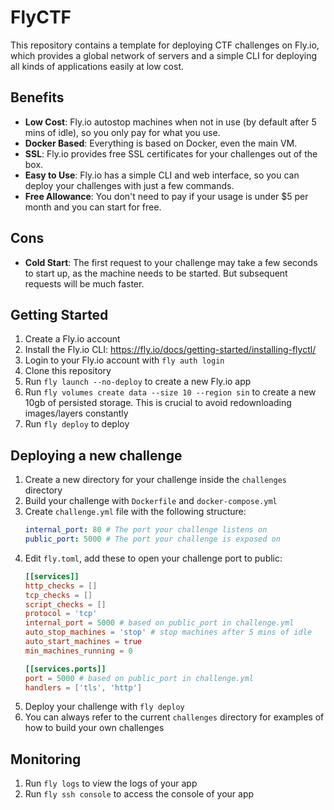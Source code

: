 # FlyCTF

This repository contains a template for deploying CTF challenges on Fly.io, which provides a global network of servers and a simple CLI for deploying all kinds of applications easily at low cost.

## Benefits

- **Low Cost**: Fly.io autostop machines when not in use (by default after 5 mins of idle), so you only pay for what you use.
- **Docker Based**: Everything is based on Docker, even the main VM.
- **SSL**: Fly.io provides free SSL certificates for your challenges out of the box.
- **Easy to Use**: Fly.io has a simple CLI and web interface, so you can deploy your challenges with just a few commands.
- **Free Allowance**: You don't need to pay if your usage is under $5 per month and you can start for free.

## Cons
- **Cold Start**: The first request to your challenge may take a few seconds to start up, as the machine needs to be started. But subsequent requests will be much faster.

## Getting Started

1. Create a Fly.io account
1. Install the Fly.io CLI: https://fly.io/docs/getting-started/installing-flyctl/
1. Login to your Fly.io account with `fly auth login`
1. Clone this repository
1. Run `fly launch --no-deploy` to create a new Fly.io app
1. Run `fly volumes create data --size 10 --region sin` to create a new 10gb of persisted storage. This is crucial to avoid redownloading images/layers constantly
1. Run `fly deploy` to deploy

## Deploying a new challenge
1. Create a new directory for your challenge inside the `challenges` directory
1. Build your challenge with `Dockerfile` and `docker-compose.yml`
1. Create `challenge.yml` file with the following structure:
    ```yaml
    internal_port: 80 # The port your challenge listens on
    public_port: 5000 # The port your challenge is exposed on
    ```
1. Edit `fly.toml`, add these to open your challenge port to public:
    ```toml
    [[services]]
    http_checks = []
    tcp_checks = []
    script_checks = []
    protocol = 'tcp'
    internal_port = 5000 # based on public_port in challenge.yml
    auto_stop_machines = 'stop' # stop machines after 5 mins of idle
    auto_start_machines = true
    min_machines_running = 0

    [[services.ports]]
    port = 5000 # based on public_port in challenge.yml
    handlers = ['tls', 'http']
    ```
1. Deploy your challenge with `fly deploy`
1. You can always refer to the current `challenges` directory for examples of how to build your own challenges

## Monitoring
1. Run `fly logs` to view the logs of your app
1. Run `fly ssh console` to access the console of your app
